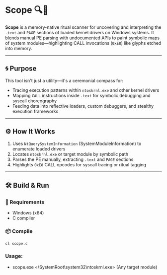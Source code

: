 # Scope 🔍🧬

**Scope** is a memory-native ritual scanner for uncovering and interpreting the `.text` and `PAGE` sections of loaded kernel drivers on Windows systems. It blends manual PE parsing with undocumented APIs to paint symbolic maps of system modules—highlighting CALL invocations (`0xE8`) like glyphs etched into memory.

---

## 🌀 Purpose

This tool isn't just a utility—it's a ceremonial compass for:

- Tracing execution patterns within `ntoskrnl.exe` and other kernel drivers
- Mapping `CALL` instructions inside `.text` for symbolic debugging and syscall choreography
- Feeding data into reflective loaders, custom debuggers, and stealthy execution frameworks

---

## ⚙️ How It Works

1. Uses `NtQuerySystemInformation` (SystemModuleInformation) to enumerate loaded drivers
2. Locates `ntoskrnl.exe` or target module by symbolic path
3. Parses the PE manually, extracting `.text` and `PAGE` sections
4. Highlights `0xE8` CALL opcodes for syscall tracing or ritual tagging

---

## 🛠️ Build & Run

### 🔧 Requirements
- Windows (x64)
- C compiler

### 📦 Compile
```bash
cl scope.c
```
### Usage:
- scope.exe <\SystemRoot\system32\ntoskrnl.exe> (Any target module)
